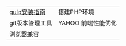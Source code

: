 <table>
  <tr>
    <td><a href="www.baidu.com">gulp安装指南</a></td>
    <td>搭建PHP环境</td>
   </tr>
   <tr>
    <td>git版本管理工具</td>
    <td>YAHOO 前端性能优化</td>
   </tr>
   <tr>
    <td>浏览器兼容</td>
    <td></td>
   </tr>
</table>
